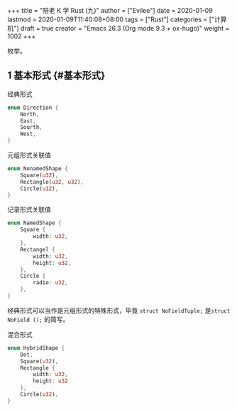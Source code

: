 +++
title = "陪老 K 学 Rust (九)"
author = ["Evilee"]
date = 2020-01-09
lastmod = 2020-01-09T11:40:08+08:00
tags = ["Rust"]
categories = ["计算机"]
draft = true
creator = "Emacs 26.3 (Org mode 9.3 + ox-hugo)"
weight = 1002
+++

枚举。
<!--more-->


## <span class="section-num">1</span> 基本形式 {#基本形式}

经典形式

```rust
enum Direction {
    North,
    East,
    Sourth,
    West,
}
```

元组形式关联值

```rust
enum NonamedShape {
    Square(u32),
    Rectangle(u32, u32),
    Circle(u32),
}
```

记录形式关联值

```rust
enum NamedShape {
    Square {
        width: u32,
    },
    Rectangel {
        width: u32,
        height: u32,
    },
    Circle {
        radio: u32,
    },
}
```

经典形式可以当作是元组形式的特殊形式，毕竟 `struct NoFieldTuple;` 是`struct NoField ();` 的简写。

混合形式

```rust
enum HybridShape {
    Dot,
    Square(u32),
    Rectangle {
        width: u32,
        height: u32
    },
    Circle(u32),
}
```
